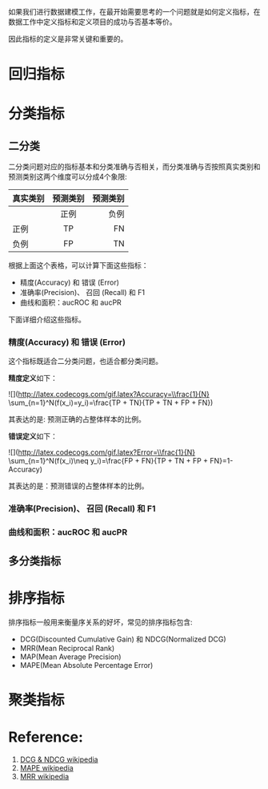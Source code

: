如果我们进行数据建模工作，在最开始需要思考的一个问题就是如何定义指标，在数据工作中定义指标和定义项目的成功与否基本等价。

因此指标的定义是非常关键和重要的。

# 回归指标

# 分类指标
## 二分类
二分类问题对应的指标基本和分类准确与否相关，而分类准确与否按照真实类别和预测类别这两个维度可以分成4个象限:

| 真实类别        | 预测类别   | 预测类别 |
| ------------- |:-------------:| -----:|
|     | 正例 | 负例 |
|正例 | TP   | FN   |
|负例 | FP   | TN   |

根据上面这个表格，可以计算下面这些指标：
- 精度(Accuracy) 和 错误 (Error)
- 准确率(Precision)、 召回 (Recall) 和 F1
- 曲线和面积：aucROC 和 aucPR

下面详细介绍这些指标。
### 精度(Accuracy) 和 错误 (Error)
这个指标既适合二分类问题，也适合都分类问题。

**精度定义**如下：

![](http://latex.codecogs.com/gif.latex?Accuracy=\\frac{1}{N} \\sum_{n=1}^N(f(x_i)=y_i)=\\frac{TP + TN}{TP + TN + FP + FN})

其表达的是: 预测正确的占整体样本的比例。


**错误定义**如下：

![](http://latex.codecogs.com/gif.latex?Error=\\frac{1}{N} \\sum_{n=1}^N(f(x_i)\\neq y_i)=\\frac{FP + FN}{TP + TN + FP + FN}=1-Accuracy)

其表达的是：预测错误的占整体样本的比例。
### 准确率(Precision)、 召回 (Recall) 和 F1
### 曲线和面积：aucROC 和 aucPR

## 多分类指标

# 排序指标
排序指标一般用来衡量序关系的好坏，常见的排序指标包含:
- DCG(Discounted Cumulative Gain) 和 NDCG(Normalized DCG)
- MRR(Mean Reciprocal Rank)
- MAP(Mean Average Precision)
- MAPE(Mean Absolute Percentage Error)

# 聚类指标


# Reference:
1. [DCG & NDCG wikipedia](https://en.wikipedia.org/wiki/Discounted_cumulative_gain)
2. [MAPE wikipedia](https://en.wikipedia.org/wiki/Mean_absolute_percentage_error)
3. [MRR wikipedia](https://en.wikipedia.org/wiki/Mean_reciprocal_rank)
